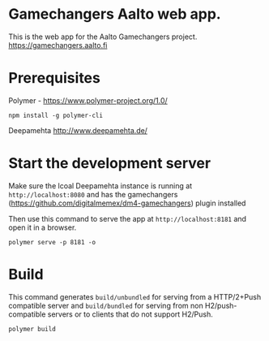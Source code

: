 # Gamechangers Aalto web app.

This is the web app for the Aalto Gamechangers project.
https://gamechangers.aalto.fi


# Prerequisites

Polymer - https://www.polymer-project.org/1.0/

    npm install -g polymer-cli

Deepamehta http://www.deepamehta.de/


# Start the development server

Make sure the lcoal Deepamehta instance is running at `http://localhost:8080`
and has the gamechangers  (https://github.com/digitalmemex/dm4-gamechangers)
plugin installed

Then use this command to serve the app at `http://localhost:8181` and open
it in a browser.

    polymer serve -p 8181 -o


# Build

This command generates `build/unbundled` for serving from a HTTP/2+Push
compatible server and `build/bundled` for serving from non H2/push-compatible
servers or to clients that do not support H2/Push.

    polymer build
